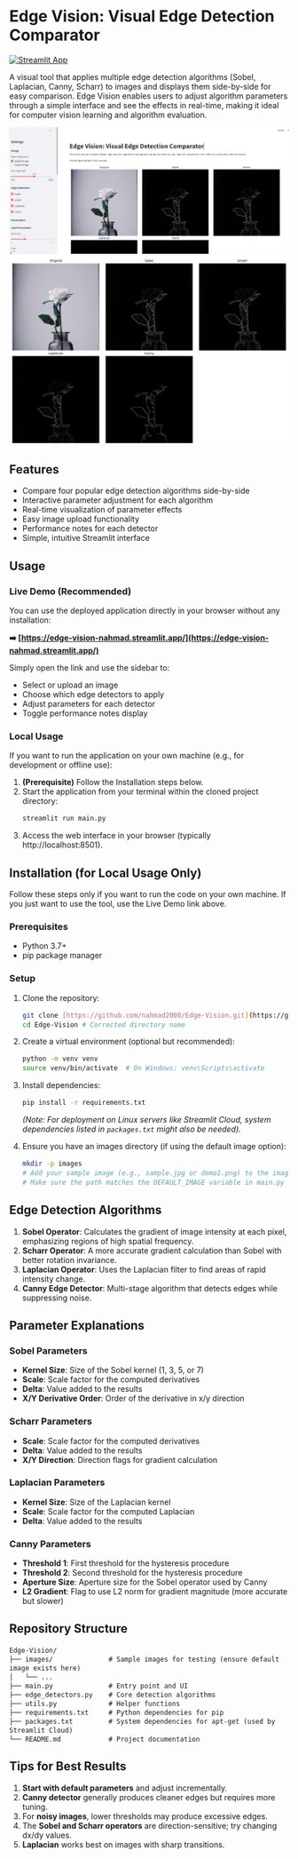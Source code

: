 # Edge Vision: Visual Edge Detection Comparator

[![Streamlit App](https://static.streamlit.io/badges/streamlit_badge_black_white.svg)](https://edge-vision-nahmad.streamlit.app/)

A visual tool that applies multiple edge detection algorithms (Sobel, Laplacian, Canny, Scharr) to images and displays them side-by-side for easy comparison. Edge Vision enables users to adjust algorithm parameters through a simple interface and see the effects in real-time, making it ideal for computer vision learning and algorithm evaluation.

![Edge Vision Demo 1](images/demo1.png) 
![Edge Vision Demo 2](images/demo2.png)

## Features

- Compare four popular edge detection algorithms side-by-side
- Interactive parameter adjustment for each algorithm
- Real-time visualization of parameter effects
- Easy image upload functionality
- Performance notes for each detector
- Simple, intuitive Streamlit interface

## Usage

### Live Demo (Recommended)

You can use the deployed application directly in your browser without any installation:

**➡️ [https://edge-vision-nahmad.streamlit.app/](https://edge-vision-nahmad.streamlit.app/)**

Simply open the link and use the sidebar to:
- Select or upload an image
- Choose which edge detectors to apply
- Adjust parameters for each detector
- Toggle performance notes display

### Local Usage

If you want to run the application on your own machine (e.g., for development or offline use):

1.  **(Prerequisite)** Follow the Installation steps below.
2.  Start the application from your terminal within the cloned project directory:
    ```bash
    streamlit run main.py
    ```
3.  Access the web interface in your browser (typically http://localhost:8501).

## Installation (for Local Usage Only)

Follow these steps only if you want to run the code on your own machine. If you just want to use the tool, use the Live Demo link above.

### Prerequisites

- Python 3.7+
- pip package manager

### Setup

1. Clone the repository:
   ```bash
   git clone [https://github.com/nahmad2000/Edge-Vision.git](https://github.com/nahmad2000/Edge-Vision.git) 
   cd Edge-Vision # Corrected directory name
   ```

2. Create a virtual environment (optional but recommended):
   ```bash
   python -m venv venv
   source venv/bin/activate  # On Windows: venv\Scripts\activate
   ```

3. Install dependencies:
   ```bash
   pip install -r requirements.txt
   ```
   *(Note: For deployment on Linux servers like Streamlit Cloud, system dependencies listed in `packages.txt` might also be needed).*

4. Ensure you have an images directory (if using the default image option):
   ```bash
   mkdir -p images
   # Add your sample image (e.g., sample.jpg or demo1.png) to the images directory
   # Make sure the path matches the DEFAULT_IMAGE variable in main.py
   ```

## Edge Detection Algorithms

1.  **Sobel Operator**: Calculates the gradient of image intensity at each pixel, emphasizing regions of high spatial frequency.
2.  **Scharr Operator**: A more accurate gradient calculation than Sobel with better rotation invariance.
3.  **Laplacian Operator**: Uses the Laplacian filter to find areas of rapid intensity change.
4.  **Canny Edge Detector**: Multi-stage algorithm that detects edges while suppressing noise.

## Parameter Explanations

### Sobel Parameters
- **Kernel Size**: Size of the Sobel kernel (1, 3, 5, or 7)
- **Scale**: Scale factor for the computed derivatives
- **Delta**: Value added to the results
- **X/Y Derivative Order**: Order of the derivative in x/y direction

### Scharr Parameters
- **Scale**: Scale factor for the computed derivatives
- **Delta**: Value added to the results
- **X/Y Direction**: Direction flags for gradient calculation

### Laplacian Parameters
- **Kernel Size**: Size of the Laplacian kernel
- **Scale**: Scale factor for the computed Laplacian
- **Delta**: Value added to the results

### Canny Parameters
- **Threshold 1**: First threshold for the hysteresis procedure
- **Threshold 2**: Second threshold for the hysteresis procedure
- **Aperture Size**: Aperture size for the Sobel operator used by Canny
- **L2 Gradient**: Flag to use L2 norm for gradient magnitude (more accurate but slower)

## Repository Structure

```
Edge-Vision/
├── images/              # Sample images for testing (ensure default image exists here)
│   └── ...
├── main.py              # Entry point and UI
├── edge_detectors.py    # Core detection algorithms
├── utils.py             # Helper functions
├── requirements.txt     # Python dependencies for pip
├── packages.txt         # System dependencies for apt-get (used by Streamlit Cloud)
└── README.md            # Project documentation
```

## Tips for Best Results

1.  **Start with default parameters** and adjust incrementally.
2.  **Canny detector** generally produces cleaner edges but requires more tuning.
3.  For **noisy images**, lower thresholds may produce excessive edges.
4.  The **Sobel and Scharr operators** are direction-sensitive; try changing dx/dy values.
5.  **Laplacian** works best on images with sharp transitions.
